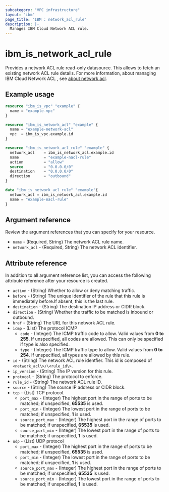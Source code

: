 ```yaml
---
subcategory: "VPC infrastructure"
layout: "ibm"
page_title: "IBM : network_acl_rule"
description: |-
  Manages IBM Cloud Network ACL rule.
---
```


# ibm_is_network_acl_rule

Provides a network ACL rule read-only datasource. This allows to fetch an existing network ACL rule details. For more information, about managing IBM Cloud Network ACL , see [about network acl](https://cloud.ibm.com/docs/vpc?topic=vpc-using-acls).


## Example usage

```terraform
resource "ibm_is_vpc" "example" {
  name = "example-vpc"
}

resource "ibm_is_network_acl" "example" {
  name = "example-network-acl"
  vpc  = ibm_is_vpc.example.id
}  

resource "ibm_is_network_acl_rule" "example" {
  network_acl    = ibm_is_network_acl.example.id
  name           = "example-nacl-rule"
  action         = "allow"
  source         = "0.0.0.0/0"
  destination    = "0.0.0.0/0"
  direction      = "outbound"
}

data "ibm_is_network_acl_rule" "example"{
  network_acl = ibm_is_network_acl.example.id
  name = "example-nacl-rule"
}

```

## Argument reference

Review the argument references that you can specify for your resource.

- `name` - (Required, String) The network ACL rule name.
- `network_acl` - (Required, String) The network ACL identifier.

## Attribute reference

In addition to all argument reference list, you can access the following attribute reference after your resource is created.

- `action` - (String) Whether to allow or deny matching traffic.
- `before` - (String) The unique identifier of the rule that this rule is immediately before.If absent, this is the last rule.
- `destination` - (String) The destination IP address or CIDR block.
- `direction` - (String) Whether the traffic to be matched is inbound or outbound.
- `href` - (String) The URL for this network ACL rule.
- `icmp` - (List) The protocol ICMP
  - `code` - (Integer) The ICMP traffic code to allow. Valid values from **0 to 255**. If unspecified, all codes are allowed. This can only be specified if type is also specified.
  - `type` - (Integer) The ICMP traffic type to allow. Valid values from **0 to 254**. If unspecified, all types are allowed by this rule.
- `id` - (String) The network ACL rule identfier. This id is composed of `<network_acl\>/\<rule_id\>`.
- `ip_version` - (String) The IP version for this rule.
- `protocol` - (String) The protocol to enforce.
- `rule_id` - (String) The network ACL rule ID.
- `source` - (String) The source IP address or CIDR block.
- `tcp` - (List) TCP protocol.
  - `port_max` - (Integer) The highest port in the range of ports to be matched; if unspecified, **65535** is used.
  - `port_min` - (Integer) The lowest port in the range of ports to be matched; if unspecified, **1** is used.
  - `source_port_max` - (Integer) The highest port in the range of ports to be matched; if unspecified, **65535** is used.
  - `source_port_min` - (Integer) The lowest port in the range of ports to be matched; if unspecified, **1** is used.
- `udp` - (List) UDP protocol
  - `port_max` - (Integer) The highest port in the range of ports to be matched; if unspecified, **65535** is used.
  - `port_min` - (Integer) The lowest port in the range of ports to be matched; if unspecified, **1** is used.
  - `source_port_max` - (Integer) The highest port in the range of ports to be matched; if unspecified, **65535** is used.
  - `source_port_min` - (Integer) The lowest port in the range of ports to be matched; if unspecified, **1** is used.